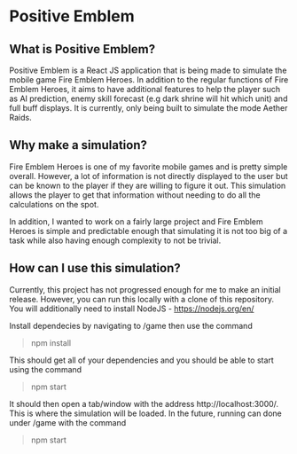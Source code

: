 # Positive Emblem

## What is Positive Emblem?
Positive Emblem is a React JS application that is being made to simulate the mobile game Fire Emblem Heroes. In addition to the regular functions of Fire Emblem Heroes, it aims to have additional features to help the player such as AI prediction, enemy skill forecast (e.g dark shrine will hit which unit) and full buff displays. It is currently, only being built to simulate the mode Aether Raids.

## Why make a simulation?
Fire Emblem Heroes is one of my favorite mobile games and is pretty simple overall. However, a lot of information is not directly displayed to the user but can be known to the player if they are willing to figure it out. This simulation allows the player to get that information without needing to do all the calculations on the spot.

In addition, I wanted to work on a fairly large project and Fire Emblem Heroes is simple and predictable enough that simulating it is not too big of a task while also having enough complexity to not be trivial.

## How can I use this simulation?
Currently, this project has not progressed enough for me to make an initial release.
However, you can run this locally with a clone of this repository. 
You will additionally need to 
install NodeJS - https://nodejs.org/en/

Install dependecies by navigating to /game then use the command
>  npm install


This should get all of your dependencies and you should be able to start using the command
> npm start

It should then open a tab/window with the address http://localhost:3000/. This is where the simulation will be loaded. In the future, running can done under /game with the command
> npm start